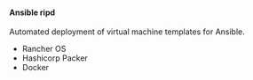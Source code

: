 #### Ansible ripd

Automated deployment of virtual machine templates for Ansible.

- Rancher OS
- Hashicorp Packer
- Docker

